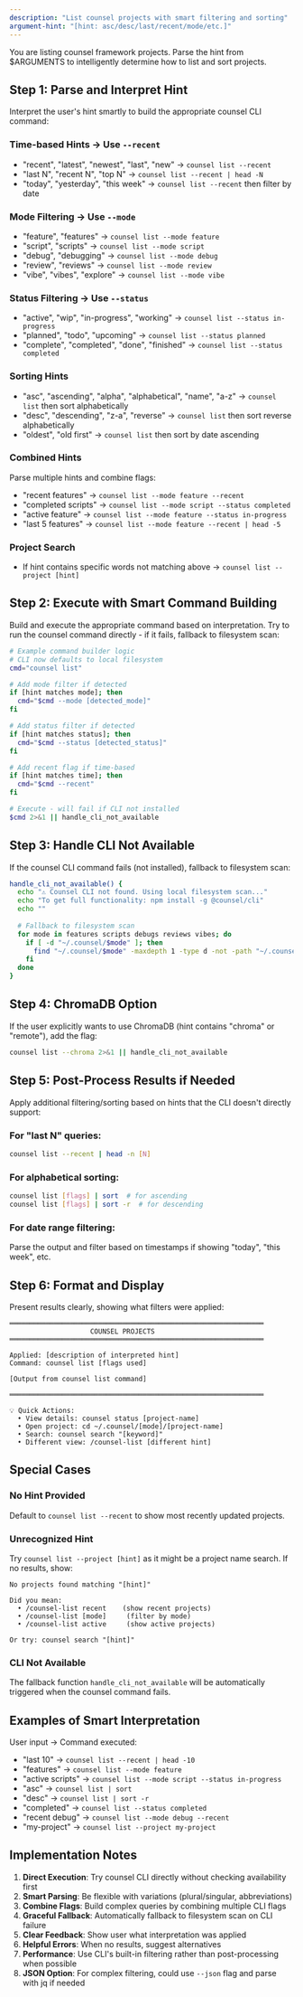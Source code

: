 ```yaml
---
description: "List counsel projects with smart filtering and sorting"
argument-hint: "[hint: asc/desc/last/recent/mode/etc.]"
---
```


You are listing counsel framework projects. Parse the hint from $ARGUMENTS to intelligently determine how to list and sort projects.

## Step 1: Parse and Interpret Hint

Interpret the user's hint smartly to build the appropriate counsel CLI command:

### Time-based Hints → Use `--recent`
- "recent", "latest", "newest", "last", "new" → `counsel list --recent`
- "last N", "recent N", "top N" → `counsel list --recent | head -N`
- "today", "yesterday", "this week" → `counsel list --recent` then filter by date

### Mode Filtering → Use `--mode`
- "feature", "features" → `counsel list --mode feature`
- "script", "scripts" → `counsel list --mode script`
- "debug", "debugging" → `counsel list --mode debug`
- "review", "reviews" → `counsel list --mode review`
- "vibe", "vibes", "explore" → `counsel list --mode vibe`

### Status Filtering → Use `--status`
- "active", "wip", "in-progress", "working" → `counsel list --status in-progress`
- "planned", "todo", "upcoming" → `counsel list --status planned`
- "complete", "completed", "done", "finished" → `counsel list --status completed`

### Sorting Hints
- "asc", "ascending", "alpha", "alphabetical", "name", "a-z" → `counsel list` then sort alphabetically
- "desc", "descending", "z-a", "reverse" → `counsel list` then sort reverse alphabetically
- "oldest", "old first" → `counsel list` then sort by date ascending

### Combined Hints
Parse multiple hints and combine flags:
- "recent features" → `counsel list --mode feature --recent`
- "completed scripts" → `counsel list --mode script --status completed`
- "active feature" → `counsel list --mode feature --status in-progress`
- "last 5 features" → `counsel list --mode feature --recent | head -5`

### Project Search
- If hint contains specific words not matching above → `counsel list --project [hint]`

## Step 2: Execute with Smart Command Building

Build and execute the appropriate command based on interpretation. 
Try to run the counsel command directly - if it fails, fallback to filesystem scan:

```bash
# Example command builder logic
# CLI now defaults to local filesystem
cmd="counsel list"

# Add mode filter if detected
if [hint matches mode]; then
  cmd="$cmd --mode [detected_mode]"
fi

# Add status filter if detected
if [hint matches status]; then
  cmd="$cmd --status [detected_status]"
fi

# Add recent flag if time-based
if [hint matches time]; then
  cmd="$cmd --recent"
fi

# Execute - will fail if CLI not installed
$cmd 2>&1 || handle_cli_not_available
```

## Step 3: Handle CLI Not Available

If the counsel CLI command fails (not installed), fallback to filesystem scan:

```bash
handle_cli_not_available() {
  echo "⚠️ Counsel CLI not found. Using local filesystem scan..."
  echo "To get full functionality: npm install -g @counsel/cli"
  echo ""
  
  # Fallback to filesystem scan
  for mode in features scripts debugs reviews vibes; do
    if [ -d "~/.counsel/$mode" ]; then
      find "~/.counsel/$mode" -maxdepth 1 -type d -not -path "~/.counsel/$mode" -exec basename {} \;
    fi
  done
}
```

## Step 4: ChromaDB Option

If the user explicitly wants to use ChromaDB (hint contains "chroma" or "remote"), add the flag:

```bash
counsel list --chroma 2>&1 || handle_cli_not_available
```

## Step 5: Post-Process Results if Needed

Apply additional filtering/sorting based on hints that the CLI doesn't directly support:

### For "last N" queries:
```bash
counsel list --recent | head -n [N]
```

### For alphabetical sorting:
```bash
counsel list [flags] | sort  # for ascending
counsel list [flags] | sort -r  # for descending
```

### For date range filtering:
Parse the output and filter based on timestamps if showing "today", "this week", etc.

## Step 6: Format and Display

Present results clearly, showing what filters were applied:

```
═══════════════════════════════════════════════════════════════
                    COUNSEL PROJECTS
═══════════════════════════════════════════════════════════════

Applied: [description of interpreted hint]
Command: counsel list [flags used]

[Output from counsel list command]

═══════════════════════════════════════════════════════════════

💡 Quick Actions:
  • View details: counsel status [project-name]
  • Open project: cd ~/.counsel/[mode]/[project-name]
  • Search: counsel search "[keyword]"
  • Different view: /counsel-list [different hint]
```

## Special Cases

### No Hint Provided
Default to `counsel list --recent` to show most recently updated projects.

### Unrecognized Hint
Try `counsel list --project [hint]` as it might be a project name search.
If no results, show:
```
No projects found matching "[hint]"

Did you mean:
  • /counsel-list recent    (show recent projects)
  • /counsel-list [mode]     (filter by mode)
  • /counsel-list active     (show active projects)

Or try: counsel search "[hint]"
```

### CLI Not Available
The fallback function `handle_cli_not_available` will be automatically triggered when the counsel command fails.

## Examples of Smart Interpretation

User input → Command executed:
- "last 10" → `counsel list --recent | head -10`
- "features" → `counsel list --mode feature`
- "active scripts" → `counsel list --mode script --status in-progress`
- "asc" → `counsel list | sort`
- "desc" → `counsel list | sort -r`
- "completed" → `counsel list --status completed`
- "recent debug" → `counsel list --mode debug --recent`
- "my-project" → `counsel list --project my-project`

## Implementation Notes

1. **Direct Execution**: Try counsel CLI directly without checking availability first
2. **Smart Parsing**: Be flexible with variations (plural/singular, abbreviations)
3. **Combine Flags**: Build complex queries by combining multiple CLI flags
4. **Graceful Fallback**: Automatically fallback to filesystem scan on CLI failure
5. **Clear Feedback**: Show user what interpretation was applied
6. **Helpful Errors**: When no results, suggest alternatives
7. **Performance**: Use CLI's built-in filtering rather than post-processing when possible
8. **JSON Option**: For complex filtering, could use `--json` flag and parse with jq if needed